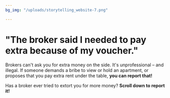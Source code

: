 ```yaml
---
bg_img: "/uploads/storytelling_website-7.png"

---
```

# "The broker said I needed to pay extra because of my voucher."

Brokers can't ask you for extra money on the side. It's unprofessional – and illegal. If someone demands a bribe to view or hold an apartment, or proposes that you pay extra rent under the table, **you can report that!**

Has a broker ever tried to extort you for more money? **Scroll down to report it!**